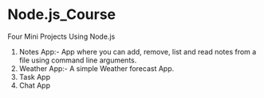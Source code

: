 # Node.js_Course
 Four Mini Projects Using Node.js
1. Notes App:- App where you can add, remove, list and read notes from a file using command line arguments.
2. Weather App:- A simple Weather forecast App.
3. Task App
4. Chat App
